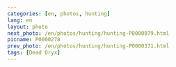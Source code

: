 ```yaml
---
categories: [en, photos, hunting]
lang: en
layout: photo
next_photo: /en/photos/hunting/hunting-P0000079.html
picname: P0000278
prev_photo: /en/photos/hunting/hunting-P0000371.html
tags: [Dead Oryx]
---
```

